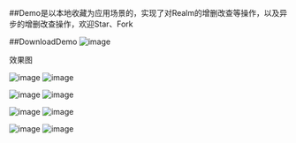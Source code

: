 ##Demo是以本地收藏为应用场景的，实现了对Realm的增删改查等操作，以及异步的增删改查操作，欢迎Star、Fork

##DownloadDemo
![image](https://github.com/RaphetS/DemoRealm/blob/master/Screenshot/demoURL.png)


效果图

![image](https://github.com/RaphetS/DemoRealm/blob/master/Screenshot/%E5%A2%9E%E5%88%A0%E6%9F%A5.gif)
![image](https://github.com/RaphetS/DemoRealm/blob/master/Screenshot/%E6%94%B9.gif)

![image](https://github.com/RaphetS/DemoRealm/blob/master/Screenshot/%E5%88%A0.gif)
![image](https://github.com/RaphetS/DemoRealm/blob/master/Screenshot/%E6%9D%A1%E4%BB%B6%E6%9F%A5%E8%AF%A2.gif)


![image](https://github.com/RaphetS/DemoRealm/blob/master/Screenshot/%E5%85%B6%E4%BB%96%E6%9F%A5%E8%AF%A2.gif)
![image](https://github.com/RaphetS/DemoRealm/blob/master/Screenshot/%E5%BC%82%E6%AD%A5%E5%A2%9E%E5%88%A0.gif)

![image](https://github.com/RaphetS/DemoRealm/blob/master/Screenshot/%E5%BC%82%E6%AD%A5%E6%9B%B4%E6%96%B0.gif)
![image](https://github.com/RaphetS/DemoRealm/blob/master/Screenshot/%E5%BC%82%E6%AD%A5%E5%88%A0.gif)
